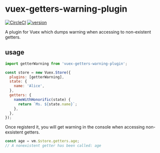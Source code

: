 # vuex-getters-warning-plugin

[![CircleCI](https://circleci.com/gh/ymmooot/vuex-getters-warning-plugin.svg?style=shield)](https://circleci.com/gh/ymmooot/vuex-getters-warning-plugin)
[![version](https://img.shields.io/npm/v/vuex-getters-warning-plugin.svg)](https://www.npmjs.com/package/vuex-getters-warning-plugin)

A plugin for Vuex which dumps warning when accessing to non-existent getters.

## usage

```js
import getterWarning from 'vuex-getters-warning-plugin';

const store = new Vuex.Store({
  plugins: [getterWarning],
  state: {
    name: 'Alice',
  },
  getters: {
    nameWithHonorific(state) {
      return `Ms. ${state.name}`;
    },
  },
});
```

Once registerd it, you will get warning in the console when accessing non-exsistent getters.

```js
const age = vm.$store.getters.age;
// A nonexistent getter has been called: age
```
